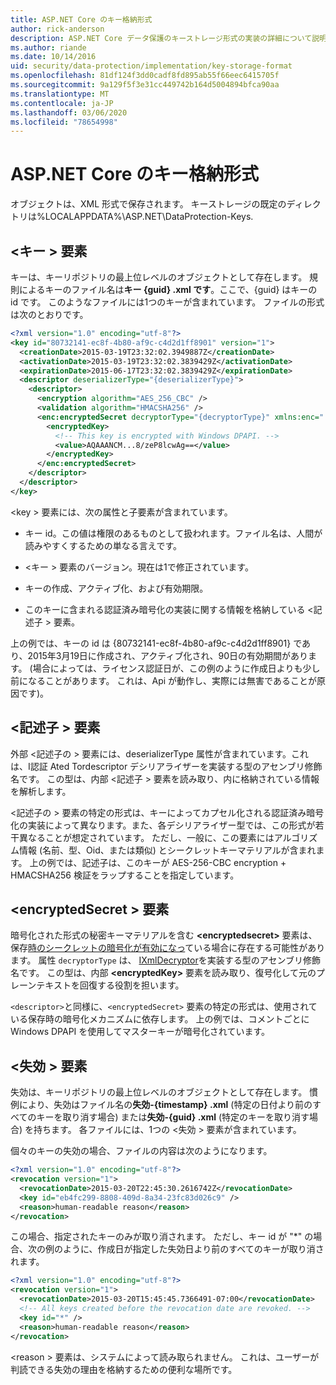 ```yaml
---
title: ASP.NET Core のキー格納形式
author: rick-anderson
description: ASP.NET Core データ保護のキーストレージ形式の実装の詳細について説明します。
ms.author: riande
ms.date: 10/14/2016
uid: security/data-protection/implementation/key-storage-format
ms.openlocfilehash: 81df124f3dd0cadf8fd895ab55f66eec6415705f
ms.sourcegitcommit: 9a129f5f3e31cc449742b164d5004894bfca90aa
ms.translationtype: MT
ms.contentlocale: ja-JP
ms.lasthandoff: 03/06/2020
ms.locfileid: "78654998"
---
```

# <a name="key-storage-format-in-aspnet-core"></a>ASP.NET Core のキー格納形式

<a name="data-protection-implementation-key-storage-format"></a>

オブジェクトは、XML 形式で保存されます。 キーストレージの既定のディレクトリは%LOCALAPPDATA%\ASP.NET\DataProtection-Keys\.

## <a name="the-key-element"></a>\<キー > 要素

キーは、キーリポジトリの最上位レベルのオブジェクトとして存在します。 規則によるキーのファイル名は**キー {guid} .xml です**。ここで、{guid} はキーの id です。 このようなファイルには1つのキーが含まれています。 ファイルの形式は次のとおりです。

```xml
<?xml version="1.0" encoding="utf-8"?>
<key id="80732141-ec8f-4b80-af9c-c4d2d1ff8901" version="1">
  <creationDate>2015-03-19T23:32:02.3949887Z</creationDate>
  <activationDate>2015-03-19T23:32:02.3839429Z</activationDate>
  <expirationDate>2015-06-17T23:32:02.3839429Z</expirationDate>
  <descriptor deserializerType="{deserializerType}">
    <descriptor>
      <encryption algorithm="AES_256_CBC" />
      <validation algorithm="HMACSHA256" />
      <enc:encryptedSecret decryptorType="{decryptorType}" xmlns:enc="...">
        <encryptedKey>
          <!-- This key is encrypted with Windows DPAPI. -->
          <value>AQAAANCM...8/zeP8lcwAg==</value>
        </encryptedKey>
      </enc:encryptedSecret>
    </descriptor>
  </descriptor>
</key>
```

\<key > 要素には、次の属性と子要素が含まれています。

* キー id。この値は権限のあるものとして扱われます。ファイル名は、人間が読みやすくするための単なる言えです。

* \<キー > 要素のバージョン。現在は1で修正されています。

* キーの作成、アクティブ化、および有効期限。

* このキーに含まれる認証済み暗号化の実装に関する情報を格納している \<記述子 > 要素。

上の例では、キーの id は {80732141-ec8f-4b80-af9c-c4d2d1ff8901} であり、2015年3月19日に作成され、アクティブ化され、90日の有効期間があります。 (場合によっては、ライセンス認証日が、この例のように作成日よりも少し前になることがあります。 これは、Api が動作し、実際には無害であることが原因です)。

## <a name="the-descriptor-element"></a>\<記述子 > 要素

外部 \<記述子の > 要素には、deserializerType 属性が含まれています。これは、I認証 Ated Tordescriptor デシリアライザーを実装する型のアセンブリ修飾名です。 この型は、内部 \<記述子 > 要素を読み取り、内に格納されている情報を解析します。

\<記述子の > 要素の特定の形式は、キーによってカプセル化される認証済み暗号化の実装によって異なります。また、各デシリアライザー型では、この形式が若干異なることが想定されています。 ただし、一般に、この要素にはアルゴリズム情報 (名前、型、Oid、または類似) とシークレットキーマテリアルが含まれます。 上の例では、記述子は、このキーが AES-256-CBC encryption + HMACSHA256 検証をラップすることを指定しています。

## <a name="the-encryptedsecret-element"></a>\<encryptedSecret > 要素

暗号化された形式の秘密キーマテリアルを含む **&lt;encryptedsecret&gt;** 要素は、保存[時のシークレットの暗号化が有効になっ](xref:security/data-protection/implementation/key-encryption-at-rest)ている場合に存在する可能性があります。 属性 `decryptorType` は、 [IXmlDecryptor](/dotnet/api/microsoft.aspnetcore.dataprotection.xmlencryption.ixmldecryptor)を実装する型のアセンブリ修飾名です。 この型は、内部 **&lt;encryptedKey&gt;** 要素を読み取り、復号化して元のプレーンテキストを回復する役割を担います。

`<descriptor>`と同様に、`<encryptedSecret>` 要素の特定の形式は、使用されている保存時の暗号化メカニズムに依存します。 上の例では、コメントごとに Windows DPAPI を使用してマスターキーが暗号化されています。

## <a name="the-revocation-element"></a>\<失効 > 要素

失効は、キーリポジトリの最上位レベルのオブジェクトとして存在します。 慣例により、失効はファイル名の**失効-{timestamp} .xml** (特定の日付より前のすべてのキーを取り消す場合) または**失効-{guid} .xml** (特定のキーを取り消す場合) を持ちます。 各ファイルには、1つの \<失効 > 要素が含まれています。

個々のキーの失効の場合、ファイルの内容は次のようになります。

```xml
<?xml version="1.0" encoding="utf-8"?>
<revocation version="1">
  <revocationDate>2015-03-20T22:45:30.2616742Z</revocationDate>
  <key id="eb4fc299-8808-409d-8a34-23fc83d026c9" />
  <reason>human-readable reason</reason>
</revocation>
```

この場合、指定されたキーのみが取り消されます。 ただし、キー id が "*" の場合、次の例のように、作成日が指定した失効日より前のすべてのキーが取り消されます。

```xml
<?xml version="1.0" encoding="utf-8"?>
<revocation version="1">
  <revocationDate>2015-03-20T15:45:45.7366491-07:00</revocationDate>
  <!-- All keys created before the revocation date are revoked. -->
  <key id="*" />
  <reason>human-readable reason</reason>
</revocation>
```

\<reason > 要素は、システムによって読み取られません。 これは、ユーザーが判読できる失効の理由を格納するための便利な場所です。
